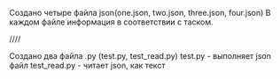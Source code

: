 Создано четыре файла json(one.json, two.json, three.json, four.json)
В каждом файле информация в соответствии с таском.

////

Создано два файла .py (test.py, test_read.py)
test.py - выполняет json файл
test_read.py - читает json, как текст